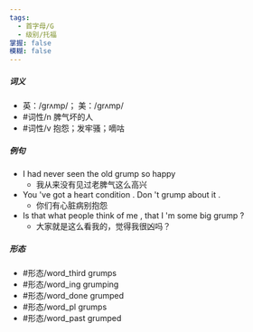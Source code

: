```yaml
---
tags:
  - 首字母/G
  - 级别/托福
掌握: false
模糊: false
---
```

##### 词义
- 英：/ɡrʌmp/； 美：/ɡrʌmp/
- #词性/n  脾气坏的人
- #词性/v  抱怨；发牢骚；嘀咕
##### 例句
- I had never seen the old grump so happy
	- 我从来没有见过老脾气这么高兴
- You 've got a heart condition . Don 't grump about it .
	- 你们有心脏病别抱怨
- Is that what people think of me , that I 'm some big grump ?
	- 大家就是这么看我的，觉得我很凶吗？
##### 形态
- #形态/word_third grumps
- #形态/word_ing grumping
- #形态/word_done grumped
- #形态/word_pl grumps
- #形态/word_past grumped
